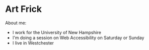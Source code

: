 # Art Frick
About me:
* I work for the University of New Hampshire
* I'm doing a session on Web Accessibility on Saturday or Sunday
* I live in Westchester
